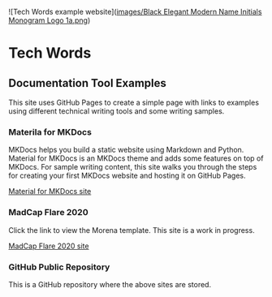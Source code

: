 ![Tech Words example website]([images/Black Elegant Modern Name Initials Monogram Logo 1a.png](https://techwords.github.io/images/Black%20Elegant%20Modern%20Name%20Initials%20Monogram%20Logo%201a.png))

# Tech Words

## Documentation Tool Examples

This site uses GitHub Pages to create a simple page with links to examples using different technical writing tools and some writing samples.

### Materila for MKDocs

MKDocs helps you build a static website using Markdown and Python. Material for MKDocs is an MKDocs theme and adds some features on top of MKDocs. For sample writing content, this site walks you through the steps for creating your first MKDocs website and hosting it on GitHub Pages.

[Material for MKDocs site](https://techwords.github.io/mkdocs/)

### MadCap Flare 2020

Click the link to view the Morena template. This site is a work in progress.

[MadCap Flare 2020 site](https://techwords.github.io/madcap/Content/Home.htm)

### GitHub Public Repository

This is a GitHub repository where the above sites are stored.

